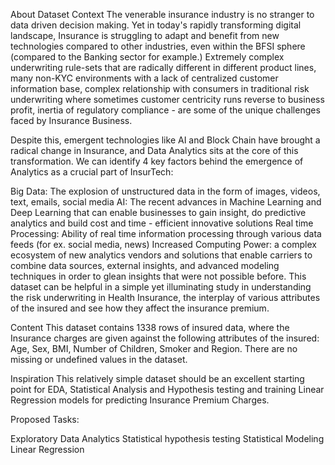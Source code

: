 About Dataset
Context
The venerable insurance industry is no stranger to data driven decision making. Yet in today's rapidly transforming digital landscape, Insurance is struggling to adapt and benefit from new technologies compared to other industries, even within the BFSI sphere (compared to the Banking sector for example.) Extremely complex underwriting rule-sets that are radically different in different product lines, many non-KYC environments with a lack of centralized customer information base, complex relationship with consumers in traditional risk underwriting where sometimes customer centricity runs reverse to business profit, inertia of regulatory compliance - are some of the unique challenges faced by Insurance Business.

Despite this, emergent technologies like AI and Block Chain have brought a radical change in Insurance, and Data Analytics sits at the core of this transformation. We can identify 4 key factors behind the emergence of Analytics as a crucial part of InsurTech:

Big Data: The explosion of unstructured data in the form of images, videos, text, emails, social media
AI: The recent advances in Machine Learning and Deep Learning that can enable businesses to gain insight, do predictive analytics and build cost and time - efficient innovative solutions
Real time Processing: Ability of real time information processing through various data feeds (for ex. social media, news)
Increased Computing Power: a complex ecosystem of new analytics vendors and solutions that enable carriers to combine data sources, external insights, and advanced modeling techniques in order to glean insights that were not possible before.
This dataset can be helpful in a simple yet illuminating study in understanding the risk underwriting in Health Insurance, the interplay of various attributes of the insured and see how they affect the insurance premium.

Content
This dataset contains 1338 rows of insured data, where the Insurance charges are given against the following attributes of the insured: Age, Sex, BMI, Number of Children, Smoker and Region. There are no missing or undefined values in the dataset.

Inspiration
This relatively simple dataset should be an excellent starting point for EDA, Statistical Analysis and Hypothesis testing and training Linear Regression models for predicting Insurance Premium Charges.

Proposed Tasks:

Exploratory Data Analytics
Statistical hypothesis testing
Statistical Modeling
Linear Regression